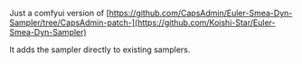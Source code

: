 Just a comfyui version of [https://github.com/CapsAdmin/Euler-Smea-Dyn-Sampler/tree/CapsAdmin-patch-](https://github.com/Koishi-Star/Euler-Smea-Dyn-Sampler)

It adds the sampler directly to existing samplers.
